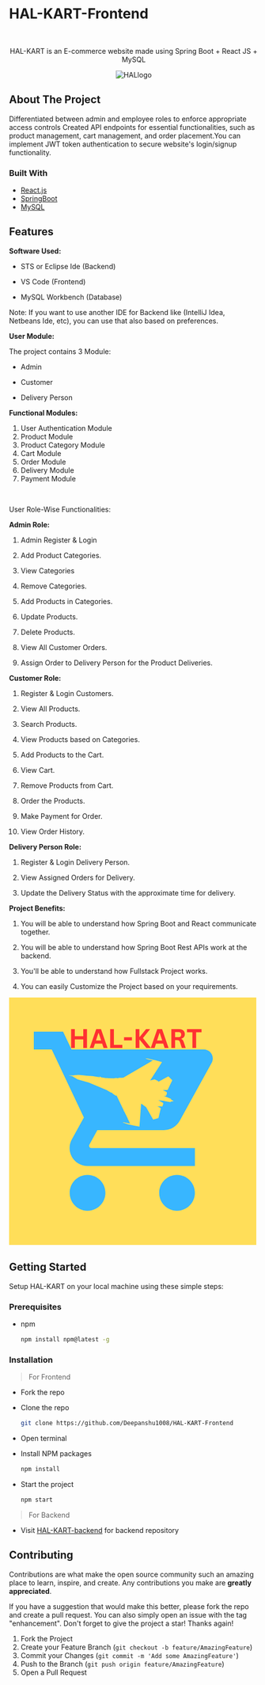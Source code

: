 # HAL-KART-Frontend
<div id="top"></div>
<!-- PROJECT LOGO -->
<br />
<div align="center">
  

  <p align="center">
   HAL-KART is an E-commerce website made using Spring Boot + React JS + MySQL
  </p>
  
  ![HALlogo](https://github.com/Deepanshu1008/HAL-KART-Frontend/blob/main/frontend/src/images/carousel_1.png)

</div>

<!-- ABOUT THE PROJECT -->

## About The Project


Differentiated between admin and employee roles to enforce
appropriate access controls
Created API endpoints for essential functionalities, such as product
management, cart management, and order placement.You can implement JWT token authentication to secure website's
login/signup functionality.



### Built With

- [React.js](https://reactjs.org/)
- [SpringBoot](https://spring.io/projects/spring-boot)
- [MySQL](https://www.mysql.com/)


## Features

**Software Used:**

- STS or Eclipse Ide (Backend)

- VS Code (Frontend)

- MySQL Workbench (Database)

​Note: If you want to use another IDE for Backend like (IntelliJ Idea, Netbeans Ide, etc), you can use that also based on preferences.



**User Module:**

The project contains 3 Module:

- Admin

- Customer

- Delivery Person



​**Functional Modules:**

1) User Authentication Module
2) Product Module
3) Product Category Module
4) Cart Module
5) Order Module
6) Delivery Module
7) Payment Module

​

User Role-Wise Functionalities:



**Admin Role:**

1) Admin Register & Login

2) Add Product Categories.

3) View Categories

4) Remove Categories.

5) Add Products in Categories.

6) Update Products.

7) Delete Products.

8) View All Customer Orders.

9) Assign Order to Delivery Person for the Product Deliveries.



**Customer Role:​**

1) Register & Login Customers.

2) View All Products.

3) Search Products.

4) View Products based on Categories.

5) Add Products to the Cart.

6) View Cart.

7) Remove Products from Cart.

8) Order the Products.

9) Make Payment for Order.

10) View Order History.



**Delivery Person Role:**

1) Register & Login Delivery Person.

2) View Assigned Orders for Delivery.

3) Update the Delivery Status with the approximate time for delivery.



**​Project Benefits:​**

1) You will be able to understand how Spring Boot and React communicate together.

2) You will be able to understand how Spring Boot Rest APIs work at the backend.

3) You'll be able to understand how Fullstack Project works.

4) You can easily Customize the Project based on your requirements.

![HAL_kart_logo](https://github.com/Deepanshu1008/HAL-KART-Frontend/blob/main/frontend/src/images/e_logo.png)


<!-- GETTING STARTED -->

## Getting Started

Setup HAL-KART on your local machine using these simple steps:

### Prerequisites

- npm
  ```sh
  npm install npm@latest -g
  ```

### Installation
>For Frontend
- Fork the repo
- Clone the repo
   ```sh
   git clone https://github.com/Deepanshu1008/HAL-KART-Frontend
   ```
- Open terminal

- Install NPM packages
   ```sh
   npm install
   ```
- Start the project
    ```sh
   npm start
   ```
>For Backend
- Visit [HAL-KART-backend](https://github.com/Deepanshu1008/HAL-KART-Backend) for backend repository

<!-- CONTRIBUTING -->

## Contributing

Contributions are what make the open source community such an amazing place to learn, inspire, and create. Any contributions you make are **greatly appreciated**.

If you have a suggestion that would make this better, please fork the repo and create a pull request. You can also simply open an issue with the tag "enhancement".
Don't forget to give the project a star! Thanks again!

1. Fork the Project
2. Create your Feature Branch (`git checkout -b feature/AmazingFeature`)
3. Commit your Changes (`git commit -m 'Add some AmazingFeature'`)
4. Push to the Branch (`git push origin feature/AmazingFeature`)
5. Open a Pull Request
